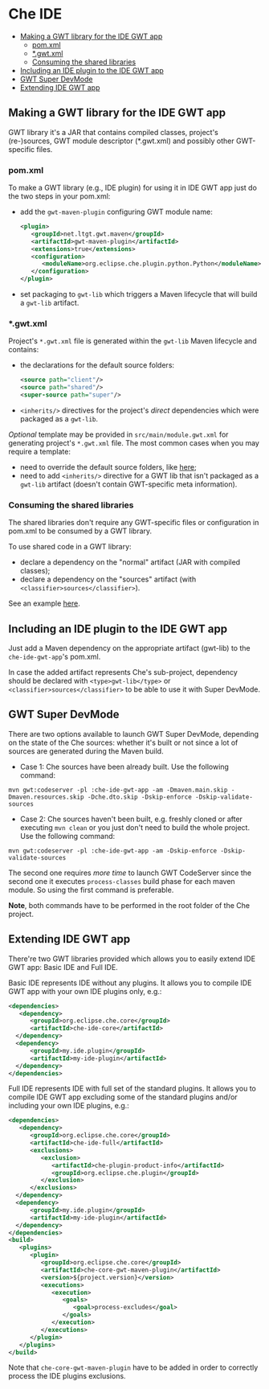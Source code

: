# Che IDE

- [Making a GWT library for the IDE GWT app](#making-a-gwt-library-for-the-ide-gwt-app)
  * [pom.xml](#pomxml)
  * [*.gwt.xml](#gwtxml)
  * [Consuming the shared libraries](#consuming-the-shared-libraries)
- [Including an IDE plugin to the IDE GWT app](#including-an-ide-plugin-to-the-ide-gwt-app)
- [GWT Super DevMode](#gwt-super-devmode)
- [Extending IDE GWT app](#extending-ide-gwt-app)

## Making a GWT library for the IDE GWT app
GWT library it's a JAR that contains compiled classes, project's (re-)sources, GWT module descriptor (*.gwt.xml) and possibly other GWT-specific files.

### pom.xml
To make a GWT library (e.g., IDE plugin) for using it in IDE GWT app just do the two steps in your pom.xml:
- add the `gwt-maven-plugin` configuring GWT module name:
  ```xml
  <plugin>
     <groupId>net.ltgt.gwt.maven</groupId>
     <artifactId>gwt-maven-plugin</artifactId>
     <extensions>true</extensions>
     <configuration>
        <moduleName>org.eclipse.che.plugin.python.Python</moduleName>
     </configuration>
  </plugin>
  ```
- set packaging to `gwt-lib` which triggers a Maven lifecycle that will build a `gwt-lib` artifact.

### *.gwt.xml
Project's `*.gwt.xml` file is generated within the `gwt-lib` Maven lifecycle and contains:
- the declarations for the default source folders:
  ```xml
  <source path="client"/>
  <source path="shared"/>
  <super-source path="super"/>
  ```
- `<inherits/>` directives for the project's *direct* dependencies which were packaged as a `gwt-lib`.

*Optional* template may be provided in `src/main/module.gwt.xml` for generating project's `*.gwt.xml` file.
The most common cases when you may require a template:
- need to override the default source folders, like [here](https://github.com/eclipse/che/blob/f15fbf1cb1248d18acc3ee6fdc41766946ea4a3b/plugins/plugin-java/che-plugin-java-ext-lang-client/src/main/module.gwt.xml#L18);
- need to add `<inherits/>` directive for a GWT lib that isn't packaged as a `gwt-lib` artifact (doesn't contain GWT-specific meta information).

### Consuming the shared libraries
The shared libraries don't require any GWT-specific files or configuration in pom.xml to be consumed by a GWT library.

To use shared code in a GWT library:
- declare a dependency on the "normal" artifact (JAR with compiled classes);
- declare a dependency on the "sources" artifact (with `<classifier>sources</classifier>`).

See an example [here](https://github.com/eclipse/che/blob/19f5fd1f5ae8f165b7306e71cb0d58c2082fafab/plugins/plugin-python/che-plugin-python-lang-ide/pom.xml#L49-L57).

## Including an IDE plugin to the IDE GWT app
Just add a Maven dependency on the appropriate artifact (gwt-lib) to the `che-ide-gwt-app`'s pom.xml.

In case the added artifact represents Che's sub-project, dependency should be declared with `<type>gwt-lib</type>` or `<classifier>sources</classifier>` to be able to use it with Super DevMode.

## GWT Super DevMode
There are two options available to launch GWT Super DevMode, depending on the state of the Che sources: whether it's built or not since a lot of sources are generated during the Maven build.
- Case 1: Che sources have been already built. Use the following command:

`mvn gwt:codeserver -pl :che-ide-gwt-app -am -Dmaven.main.skip -Dmaven.resources.skip -Dche.dto.skip -Dskip-enforce -Dskip-validate-sources`

- Case 2: Che sources haven't been built, e.g. freshly cloned or after executing `mvn clean` or you just don't need to build the whole project. Use the following command:

`mvn gwt:codeserver -pl :che-ide-gwt-app -am -Dskip-enforce -Dskip-validate-sources`

The second one requires *more time* to launch GWT CodeServer since the second one it executes `process-classes` build phase for each maven module. So using the first command is preferable.

**Note**, both commands have to be performed in the root folder of the Che project.

## Extending IDE GWT app
There're two GWT libraries provided which allows you to easily extend IDE GWT app: Basic IDE and Full IDE.

Basic IDE represents IDE without any plugins. It allows you to compile IDE GWT app with your own IDE plugins only, e.g.:
  ```xml
  <dependencies>
     <dependency>
        <groupId>org.eclipse.che.core</groupId>
        <artifactId>che-ide-core</artifactId>
    </dependency>
    <dependency>
        <groupId>my.ide.plugin</groupId>
        <artifactId>my-ide-plugin</artifactId>
    </dependency>
  </dependencies>
  ```
Full IDE represents IDE with full set of the standard plugins. It allows you to compile IDE GWT app excluding some of the standard plugins and/or including your own IDE plugins, e.g.:
  ```xml
  <dependencies>
     <dependency>
        <groupId>org.eclipse.che.core</groupId>
        <artifactId>che-ide-full</artifactId>
        <exclusions>
           <exclusion>
              <artifactId>che-plugin-product-info</artifactId>
              <groupId>org.eclipse.che.plugin</groupId>
           </exclusion>
        </exclusions>
    </dependency>
    <dependency>
        <groupId>my.ide.plugin</groupId>
        <artifactId>my-ide-plugin</artifactId>
    </dependency>
  </dependencies>
  <build>
     <plugins>
        <plugin>
           <groupId>org.eclipse.che.core</groupId>
           <artifactId>che-core-gwt-maven-plugin</artifactId>
           <version>${project.version}</version>
           <executions>
              <execution>
                 <goals>
                    <goal>process-excludes</goal>
                 </goals>
              </execution>
           </executions>
        </plugin>
     </plugins>
  </build>
  ```
Note that `che-core-gwt-maven-plugin` have to be added in order to correctly process the IDE plugins exclusions.
